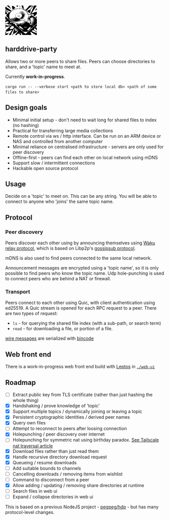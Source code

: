 
![](./web-ui/public/img/hdd.png)

## harddrive-party

Allows two or more peers to share files. Peers can choose directories to share, and a 'topic' name to meet at.

Currently **work-in-progress**.

`cargo run -- --verbose start <path to store local db> <path of some files to share>`

## Design goals

- Minimal initial setup - don't need to wait long for shared files to index (no hashing)
- Practical for transferring large media collections
- Remote control via ws / http interface. Can be run on an ARM device or NAS and controlled from another computer
- Minimal reliance on centralised infrastructure - servers are only used for peer discovery
- Offline-first - peers can find each other on local network using mDNS
- Support slow / intermittent connections
- Hackable open source protocol

## Usage

Decide on a 'topic' to meet on. This can be any string. You will be able to connect to anyone who 'joins' the same topic name.

## Protocol

### Peer discovery

Peers discover each other using by announcing themselves using [Waku](https://waku.org) [relay protocol](https://rfc.vac.dev/spec/11), which is based on Libp2p's [gossipsub protocol](https://github.com/libp2p/specs/blob/master/pubsub/gossipsub/README.md).

mDNS is also used to find peers connected to the same local network.

Announcement messages are encrypted using a 'topic name', so it is only possible to find peers who know the topic name. Udp hole-punching is used to connect peers who are behind a NAT or firewall.

### Transport

Peers connect to each other using Quic, with client authentication using ed25519. A Quic stream is opened for each RPC request to a peer. There are two types of request:

- `ls` - for querying the shared file index (with a sub-path, or search term)
- `read` - for downloading a file, or portion of a file. 

[wire messages](./shared/src/wire_messages.rs) are serialized with [bincode](https://docs.rs/bincode)

## Web front end

There is a work-in-progress web front end build with [Leptos](https://docs.rs/leptos) in [`./web-ui`](./web-ui)

## Roadmap

- [ ] Extract public key from TLS certificate (rather than just hashing the whole thing)
- [x] Handshaking / prove knowledge of 'topic'
- [x] Support multiple topics / dynamically joining or leaving a topic
- [x] Persistent cryptographic identities / derived peer names
- [x] Query own files
- [ ] Attempt to reconnect to peers after loosing connection
- [x] Holepunching / peer discovery over internet
- [ ] Holepunching for symmetric nat using birthday paradox. [See Tailscale nat traversal article](https://tailscale.com/blog/how-nat-traversal-works)
- [x] Download files rather than just read them
- [x] Handle recursive directory download request
- [x] Queueing / resume downloads
- [ ] Add suitable bounds to channels
- [ ] Cancelling downloads / removing items from wishlist
- [ ] Command to disconnect from a peer
- [x] Allow adding / updating / removing share directories at runtime
- [ ] Search files in web ui
- [ ] Expand / collapse directories in web ui

This is based on a previous NodeJS project - [pegpeg/hdp](https://gitlab.com/pegpeg/hdp) - but has many protocol-level changes.
